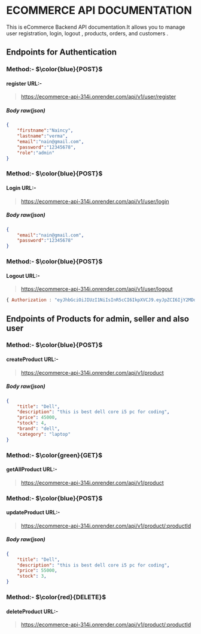 # ECOMMERCE API DOCUMENTATION

This is eCommerce Backend API documentation.It allows you to manage user registration, login, logout , products, orders, and customers .

## Endpoints for Authentication
### Method:- $\color{blue}{POST}$

#### register URL:-
> https://ecommerce-api-314i.onrender.com/api/v1/user/register

##### Body raw(json)

````JSON
{
    "firstname":"Naincy",
    "lastname":"verma",
    "email":"nain@gmail.com",
    "password":"12345678",
    "role":"admin"
}
````

### Method:- $\color{blue}{POST}$ 

#### Login URL:-
> https://ecommerce-api-314i.onrender.com/api/v1/user/login

##### Body raw(json)

````JSON
{
    "email":"nain@gmail.com",
    "password":"12345678"
}
````
### Method:- $\color{blue}{POST}$
#### Logout URL:-

> https://ecommerce-api-314i.onrender.com/api/v1/user/logout


````javascript Header
{ Authorization : "eyJhbGciOiJIUzI1NiIsInR5cCI6IkpXVCJ9.eyJpZCI6IjY2MDdkZjNiZmQ0MTM1Nzg4OTcyNmZjOCIsIm5hbWUiOiJqb2hhbiIsInJvbGUiOiJhZG1pbiIsImV4cCI6MTcxMTc5NTU0OCwiaWF0IjoxNzExNzkxOTQ4fQ.A07WUEmK2lvPTknrw6VZlAVFBw5pjq0yv9yQZwASdBc"}
````

## Endpoints of Products for admin, seller and also user

### Method:- $\color{blue}{POST}$ 
#### createProduct URL:-

> https://ecommerce-api-314i.onrender.com/api/v1/product

##### Body raw(json)

````JSON
{
    "title": "Dell",
    "description": "this is best dell core i5 pc for coding",
    "price": 45000,
    "stock": 4,
    "brand": "dell",
    "category": "laptop"
}
````
### Method:- $\color{green}{GET}$ 
#### getAllProduct URL:-

> https://ecommerce-api-314i.onrender.com/api/v1/product

### Method:- $\color{blue}{POST}$ 
#### updateProduct URL:-

> https://ecommerce-api-314i.onrender.com/api/v1/product/:productId 

##### Body raw(json)

````JSON
{
    "title": "Dell",
    "description": "this is best dell core i5 pc for coding",
    "price": 55000,
    "stock": 3,
}
````

### Method:- $\color{red}{DELETE}$ 
#### deleteProduct URL:-

> https://ecommerce-api-314i.onrender.com/api/v1/product/:productId 







   

    
